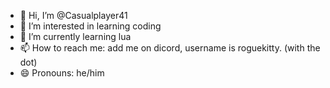 - 👋 Hi, I’m @Casualplayer41
- 👀 I’m interested in learning coding
- 🌱 I’m currently learning lua
- 📫 How to reach me: add me on dicord, username is roguekitty. (with the dot)
- 😄 Pronouns: he/him
